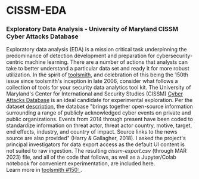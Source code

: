 # CISSM-EDA
### Exploratory Data Analysis - University of Maryland CISSM Cyber Attacks Database  
Exploratory data analysis (EDA) is a mission critical task underpinning the predominance of detection development and preparation for cybersecurity-centric machine learning. There are a number of actions that analysts can take to better understand a particular data set and ready it for more robust utilization. In the spirit of [toolsmith](https://holisticinfosec.io/page/toolsmith/), and celebration of this being the 150th issue since toolsmith's inception in late 2006, consider what follows a collection of tools for your security data analytics tool kit. 
The University of Maryland's Center for International and Security Studies (CISSM) [Cyber Attacks Database](https://cissm.liquifiedapps.com/) is an ideal candidate for experimental exploration. Per the dataset [description](https://cissm.liquifiedapps.com/#about), the database "brings together open-source information surrounding a range of publicly acknowledged cyber events on private and public organizations. Events from 2014 through present have been coded to standardize information on threat actor, threat actor country, motive, target, end effects, industry, and country of impact. Source links to the news source are also provided" (Harry & Gallagher, 2018). I asked the project's principal investigators for data export access as the default UI content is not suited to raw ingestion. The resulting *cissm-export.csv* (through MAR 2023) file, and all of the code that follows, as well as a Jupyter/Colab notebook for convenient experimentation, are included here.  
Learn more in [toolsmith #150: ](https://holisticinfosec.io/post/eda-cissm-cad/).
